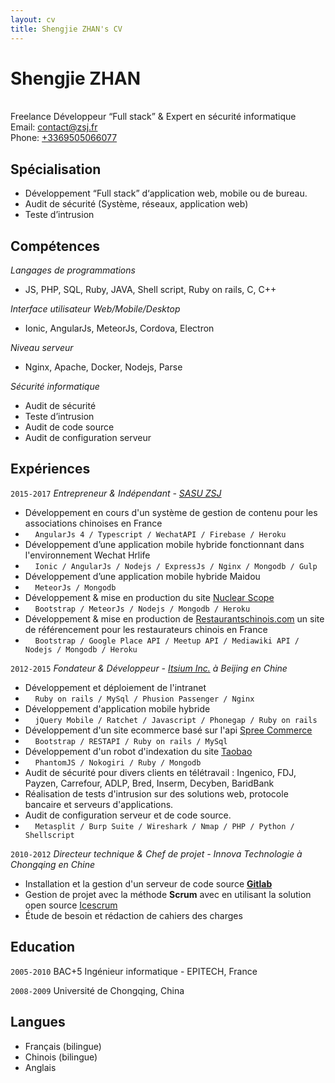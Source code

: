 ```yaml
---
layout: cv
title: Shengjie ZHAN's CV
---
```

# Shengjie ZHAN
<br>
Freelance Développeur “Full stack” & Expert en sécurité informatique

<div id="webaddress">
Email: <a href="contact@zsj.fr">contact@zsj.fr</a> <br>
Phone: <a href="tel:+3369505066077">+3369505066077</a>
</div>

## Spécialisation
* Développement “Full stack” d‘application web, mobile ou de bureau.
* Audit de sécurité (Système, réseaux, application web)
* Teste d’intrusion  
	
## Compétences 	

_Langages de programmations_
* JS, PHP, SQL, Ruby, JAVA, Shell script, Ruby on rails, C, C++

_Interface utilisateur Web/Mobile/Desktop_
* Ionic, AngularJs, MeteorJs, Cordova, Electron

_Niveau serveur_
* Nginx, Apache, Docker, Nodejs, Parse 

_Sécurité informatique_
* Audit de sécurité
* Teste d’intrusion  
* Audit de code source
* Audit de configuration serveur

## Expériences 

`2015-2017`
_Entrepreneur & Indépendant - [SASU ZSJ](http://zsj.fr)_
* Développement en cours d'un système de gestion de contenu pour les associations chinoises en France 
* &nbsp;&nbsp;&nbsp;&nbsp;`AngularJs 4 / Typescript / WechatAPI / Firebase / Heroku`
* Développement d’une application mobile hybride fonctionnant dans l'environnement Wechat Hrlife 
* &nbsp;&nbsp;&nbsp;&nbsp;`Ionic / AngularJs / Nodejs / ExpressJs / Nginx / Mongodb / Gulp`
* Développement d’une application mobile hybride Maidou 
* &nbsp;&nbsp;&nbsp;&nbsp;`MeteorJs / Mongodb`
* Développement & mise en production du site [Nuclear Scope](http://www.nuclearscope.com)
* &nbsp;&nbsp;&nbsp;&nbsp;`Bootstrap / MeteorJs / Nodejs / Mongodb / Heroku`
* Développement & mise en production de [Restaurantschinois.com](http://www.restaurantschinois.com) un site de référencement pour les restaurateurs chinois en France
* &nbsp;&nbsp;&nbsp;&nbsp;`Bootstrap / Google Place API / Meetup API / Mediawiki API / Nodejs / Mongodb / Heroku`




`2012-2015`
_Fondateur & Développeur - [Itsium Inc.](http://itsium.cn/) à Beijing en Chine_
* Développement et déploiement de l'intranet 
* &nbsp;&nbsp;&nbsp;&nbsp;`Ruby on rails / MySql / Phusion Passenger / Nginx`
* Développement d'application mobile hybride
* &nbsp;&nbsp;&nbsp;&nbsp;`jQuery Mobile / Ratchet / Javascript / Phonegap / Ruby on rails`
* Développement d'un site ecommerce basé sur l'api [Spree Commerce](https://spreecommerce.com/)
* &nbsp;&nbsp;&nbsp;&nbsp;`Bootstrap / RESTAPI / Ruby on rails / MySql`
* Développement d'un robot d'indexation du site [Taobao](http://www.taobao.com)
* &nbsp;&nbsp;&nbsp;&nbsp;`PhantomJS / Nokogiri / Ruby / Mongodb`
* Audit de sécurité pour divers clients en télétravail : Ingenico, FDJ, Payzen, Carrefour, ADLP, Bred, Inserm, Decyben, BaridBank
* Réalisation de tests d'intrusion sur des solutions web, protocole bancaire et serveurs d'applications.
* Audit de configuration serveur et de code source.
* &nbsp;&nbsp;&nbsp;&nbsp;`Metasplit / Burp Suite / Wireshark / Nmap / PHP / Python / Shellscript`


`2010-2012`
_Directeur technique & Chef de projet - Innova Technologie à Chongqing en Chine_
* Installation et la gestion d'un serveur de code source __[Gitlab](https://about.gitlab.com/)__
* Gestion de projet avec la méthode __Scrum__ avec en utilisant la solution open source [Icescrum](https://www.icescrum.com/)
* Étude de besoin et rédaction de cahiers des charges


## Education

`2005-2010`
BAC+5 Ingénieur informatique - EPITECH, France

`2008-2009`
Université de Chongqing, China

## Langues

* Français (bilingue)
* Chinois (bilingue)
* Anglais

